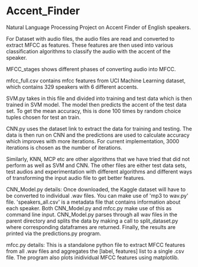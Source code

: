 # Accent_Finder
Natural Language Processing Project on Accent Finder of English speakers.

For Dataset with audio files, the audio files are read and converted to extract MFCC as features.
These features are then used into various classification algorithms to classify the audio with the accent of the speaker.

MFCC_stages shows different phases of converting audio into MFCC.

mfcc_full.csv contains mfcc features from UCI Machine Learning dataset, which contains 329 speakers with 6 different accents. 

SVM.py takes in this file and divided into training and test data which is then trained in SVM model. The model then predicts the accent of the test data set. To get the mean accuracy, this is done 100 times by random choice tuples chosen for test an train.

CNN.py uses the dataset link to extract the data for training and testing. The data is then run on CNN and the predictions are used to calculate accuracy which improves with more iterations. For current implementation, 3000 iterations is chosen as the number of iterations.

Similarly, KNN, MCP etc are other algorithms that we have tried that did not perform as well as SVM and CNN. The other files are either test data sets, test audios and experimentation with different algorithms and different ways of transforming the input audio file to get better features.

CNN_Model.py details:
Once downloaded, the Kaggle dataset will have to be converted to individual .wav files. You can make use of 'mp3 to wav.py' file.
'speakers_all.csv' is a metadata file that contains information about each speaker. Both CNN_Model.py and mfcc.py make use of this as command line input.
CNN_Model.py parses through all wav files in the parent directory and splits the data by making a call to split_dataset.py where corresponding dataframes are returned.
Finally, the results are printed via the predictions.py program.

mfcc.py details:
This is a standalone python file to extract MFCC features from all .wav files and aggregates the [label, features] list to a single .csv file. The program also plots inidividual MFCC features using matplotlib.
